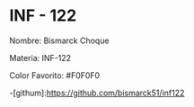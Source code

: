 # INF - 122
Nombre: Bismarck Choque

Materia: INF-122

Color Favorito: #F0F0F0

-[githum]:https://github.com/bismarck51/inf122
